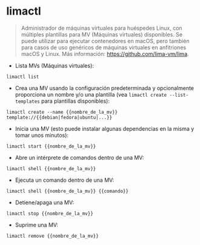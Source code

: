 # limactl

> Administrador de máquinas virtuales para huéspedes Linux, con múltiples plantillas para MV (Máquinas virtuales) disponibles.
> Se puede utilizar para ejecutar contenedores en macOS, pero también para casos de uso genéricos de máquinas virtuales en anfitriones macOS y Linux.
> Más información: <https://github.com/lima-vm/lima>.

- Lista MVs (Máquinas virtuales):

`limactl list`

- Crea una MV usando la configuración predeterminada y opcionalmente proporciona un nombre y/o una plantilla (vea `limactl create --list-templates` para plantillas disponibles):

`limactl create --name {{nombre_de_la_mv}} template://{{debian|fedora|ubuntu|...}}`

- Inicia una MV (esto puede instalar algunas dependencias en la misma y tomar unos minutos):

`limactl start {{nombre_de_la_mv}}`

- Abre un intérprete de comandos dentro de una MV:

`limactl shell {{nombre_de_la_mv}}`

- Ejecuta un comando dentro de una MV:

`limactl shell {{nombre_de_la_mv}} {{comando}}`

- Detiene/apaga una MV:

`limactl stop {{nombre_de_la_mv}}`

- Suprime una MV:

`limactl remove {{nombre_de_la_mv}}`
